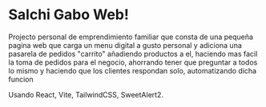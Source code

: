 # Salchi Gabo Web!

Projecto personal de emprendimiento familiar que consta de una pequeña pagina web que carga un menu digital a gusto personal y adiciona una pasarela de pedidos "carrito" añadiendo productos a el, haciendo mas facil la toma de pedidos para el negocio, ahorrando tener que preguntar a todos lo mismo y haciendo que los clientes respondan solo, automatizando dicha funcion

Usando React, Vite, TailwindCSS, SweetAlert2.
